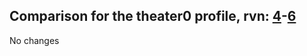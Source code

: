 ## Comparison for the theater0 profile, rvn: [4](https://github.com/PRO100KatYT/FortniteProfileRevisions/tree/main/profiles/theater0/4%20theater0.json)-[6](https://github.com/PRO100KatYT/FortniteProfileRevisions/tree/main/profiles/theater0/6%20theater0.json)

No changes
